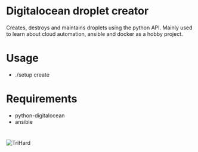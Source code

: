 # Digitalocean droplet creator
Creates, destroys and maintains droplets using the python API. 
Mainly used to learn about cloud automation, ansible and docker as a hobby project.

# Usage
* ./setup create <name>

# Requirements
* python-digitalocean
* ansible

# 
![TriHard](https://pbs.twimg.com/media/CHGmZO_XIAA2cUI.png)
